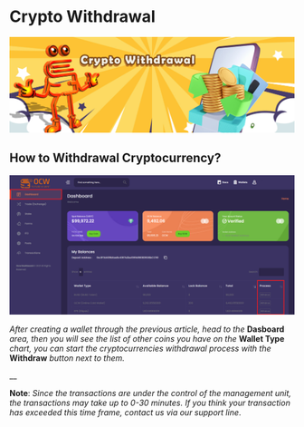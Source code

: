 # Crypto Withdrawal

![Please follow the previous wallet creation steps before reading this article.](<../.gitbook/assets/1415x475  - crypto withdrawal.jpg>)

## How to Withdrawal Cryptocurrency?

![Please follow the previous wallet creation steps before reading this article.](<../.gitbook/assets/2 (1).png>)

_After creating a wallet through the previous article, head to the_ **Dasboard** _area, then you will see the list of other coins you have on the_ **Wallet Type** _chart, you can start the cryptocurrencies withdrawal process with the_ **Withdraw** _button next to them._

&#x20;__&#x20;

**Note**: _Since the transactions are under the control of the management unit, the transactions may take up to 0-30 minutes. If you think your transaction has exceeded this time frame, contact us via our support line_.
